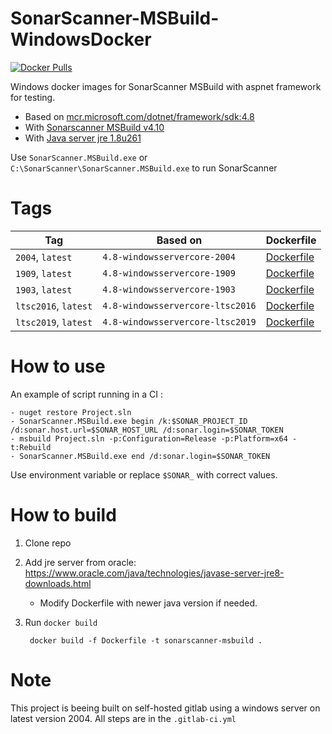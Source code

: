 # SonarScanner-MSBuild-WindowsDocker

[![Docker Pulls](https://img.shields.io/docker/pulls/ncareau/sonarscanner-msbuild-windowsdocker)](https://hub.docker.com/r/ncareau/sonarscanner-msbuild-windowsdocker)

Windows docker images for SonarScanner MSBuild with aspnet framework for testing.

* Based on [mcr.microsoft.com/dotnet/framework/sdk:4.8](https://hub.docker.com/_/microsoft-dotnet-framework-sdk/)
* With [Sonarscanner MSBuild v4.10](https://docs.sonarqube.org/latest/analysis/scan/sonarscanner-for-msbuild/)
* With [Java server jre 1.8u261](https://www.oracle.com/java/technologies/javase-server-jre8-downloads.html)

Use `SonarScanner.MSBuild.exe` or `C:\SonarScanner\SonarScanner.MSBuild.exe` to run SonarScanner

# Tags

| Tag              | Based on                     | Dockerfile |
|------------------|------------------------------|------------|
| `2004`, `latest` | `4.8-windowsservercore-2004` | [Dockerfile](https://github.com/ncareau/SonarScanner-MSBuild-WindowsDocker/blob/master/Dockerfile-2004) |
| `1909`, `latest` | `4.8-windowsservercore-1909` | [Dockerfile](https://github.com/ncareau/SonarScanner-MSBuild-WindowsDocker/blob/master/Dockerfile-1909) |
| `1903`, `latest` | `4.8-windowsservercore-1903` | [Dockerfile](https://github.com/ncareau/SonarScanner-MSBuild-WindowsDocker/blob/master/Dockerfile-1903) |
| `ltsc2016`, `latest` | `4.8-windowsservercore-ltsc2016` | [Dockerfile](https://github.com/ncareau/SonarScanner-MSBuild-WindowsDocker/blob/master/Dockerfile-ltsc2016) |
| `ltsc2019`, `latest` | `4.8-windowsservercore-ltsc2019` | [Dockerfile](https://github.com/ncareau/SonarScanner-MSBuild-WindowsDocker/blob/master/Dockerfile-ltsc2019) |

# How to use

An example of script running in a CI :

    - nuget restore Project.sln
    - SonarScanner.MSBuild.exe begin /k:$SONAR_PROJECT_ID /d:sonar.host.url=$SONAR_HOST_URL /d:sonar.login=$SONAR_TOKEN
    - msbuild Project.sln -p:Configuration=Release -p:Platform=x64 -t:Rebuild
    - SonarScanner.MSBuild.exe end /d:sonar.login=$SONAR_TOKEN

Use environment variable or replace `$SONAR_` with correct values. 

# How to build

1. Clone repo
2. Add jre server from oracle: https://www.oracle.com/java/technologies/javase-server-jre8-downloads.html
    * Modify Dockerfile with newer java version if needed.
4. Run `docker build`

        docker build -f Dockerfile -t sonarscanner-msbuild .

# Note

This project is beeing built on self-hosted gitlab using a windows server on latest version 2004. All steps are in the `.gitlab-ci.yml`
